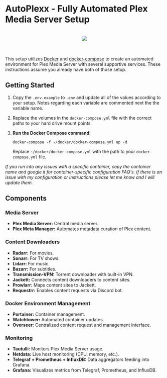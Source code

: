 # AutoPlexx - Fully Automated Plex Media Server Setup
<br>
<div align="center">
    <img src="https://github.com/joshdev8/AutoPlexx/assets/19192998/b367872b-1d48-40cf-b2f5-1aac30a10512" />
</div>
<br>
<br>

This setup utilizes [Docker](https://www.docker.com/) and [docker-compose](https://docs.linuxserver.io/general/docker-compose) to create an automated environment for Plex Media Server with several supportive services. These instructions assume you already have both of those setup.

## Getting Started

1. Copy the `.env.example` to `.env` and update all of the values according to your setup. Notes regarding each variable are commented next the the variable name.
   
2. Replace the volumes in the `docker-compose.yml` file with the correct paths to your hard drive mount points.

3. **Run the Docker Compose command**:

    ```
    docker-compose -f ~/docker/docker-compose.yml up -d
    ```

    Replace `~/docker/docker-compose.yml` with the path to your `docker-compose.yml` file.

*If you run into any issues with a specific container, copy the container name and google it for container-specific configuration FAQ's. If there is an issue with my configuration or instructions please let me know and I will update them.*

## Components

### Media Server

- **Plex Media Server:** Central media server.
- **Plex Meta Manager:** Automates metadata curation of Plex content.

### Content Downloaders

- **Radarr:** For movies.
- **Sonarr:** For TV shows.
- **Lidarr:** For music.
- **Bazarr:** For subtitles.
- **Transmission-VPN:** Torrent downloader with built-in VPN.
- **Jackett:** Connects content downloaders to content sites.
- **Prowlarr:** Maps content sites to Jackett.
- **Requestrr:** Enables content requests via Discord bot.

### Docker Environment Management

- **Portainer:** Container management.
- **Watchtower:** Automated container updates.
- **Overseer:** Centralized content request and management interface.

### Monitoring

- **Tautulli:** Monitors Plex Media Server usage.
- **Netdata:** Live host monitoring (CPU, memory, etc.).
- **Telegraf + Prometheus + InfluxDB:** Data aggregators feeding into Grafana.
- **Grafana:** Visualizes metrics from Telegraf, Prometheus, and InfluxDB.
